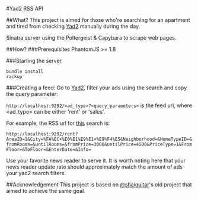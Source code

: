 #Yad2 RSS API

##What?
This project is aimed for those who're searching for an apartment and tired from checking [Yad2](http://yad2.co.il) manually during the day.

 Sinatra server using the Poltergeist & Capybara to scrape web pages.

##How?
###Prerequisites
PhantomJS >= 1.8

###Starting the server
```
bundle install
rackup
```
###Creating a feed:
Go to [Yad2](http://yad2.co.il), filter your ads using the search and copy the query parameter:

`http://localhost:9292/<ad_type>?<query_parameters>` is the feed url, where <ad_type> can be either 'rent' or 'sales'.

For example, the RSS url for [this](http://www.yad2.co.il/Nadlan/rent.php?AreaID=1&City=%FA%EC+%E0%E1%E9%E1+%E9%F4%E5&Neighborhood=&HomeTypeID=&fromRooms=&untilRooms=&fromPrice=3000&untilPrice=4500&PriceType=1&FromFloor=&ToFloor=&EnterDate=&Info=)
search is:

```http://localhost:9292/rent?AreaID=1&City=%FA%EC+%E0%E1%E9%E1+%E9%F4%E5&Neighborhood=&HomeTypeID=&fromRooms=&untilRooms=&fromPrice=3000&untilPrice=4500&PriceType=1&FromFloor=&ToFloor=&EnterDate=&Info=```


Use your favorite news reader to serve it.
It is worth noting here that your news reader update rate should approximately match the amount of ads your yad2 search filters.

##Acknowledgement
This project is based on [@shaiguitar](http://github.com/shaiguitar)'s old project that aimed to achieve the same goal.

